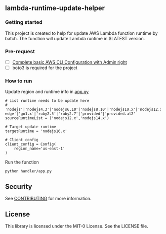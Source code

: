 ## lambda-runtime-update-helper

### Getting started

This project is created to help for update AWS Lambda function runtime by batch. The function will update Lambda runtime in $LATEST version.

### Pre-request

- [ ] [Complete basic AWS CLI Configuration with Admin right](https://docs.aws.amazon.com/cli/latest/userguide/cli-configure-quickstart.html)
- [ ] boto3 is required for the project

### How to run

Update region and runtime info in [app.py](handler/app.py)

```
# List runtime needs to be update here
# 'nodejs'|'nodejs4.3'|'nodejs6.10'|'nodejs8.10'|'nodejs10.x'|'nodejs12.x'|'nodejs14.x'|'nodejs16.x'|'java8'|'java8.al2'|'java11'|'python2.7'|'python3.6'|'python3.7'|'python3.8'|'python3.9'|'dotnetcore1.0'|'dotnetcore2.0'|'dotnetcore2.1'|'dotnetcore3.1'|'dotnet6'|'nodejs4.3-edge'|'go1.x'|'ruby2.5'|'ruby2.7'|'provided'|'provided.al2'
sourceRuntimeList = ('nodejs12.x','nodejs14.x')

# Target update runtime
targetRuntime = 'nodejs16.x'

# Client config
client_config = Config(
    region_name='us-east-1'
)
```

Run the function
```
python handler/app.py
```

## Security

See [CONTRIBUTING](CONTRIBUTING.md#security-issue-notifications) for more information.

## License

This library is licensed under the MIT-0 License. See the LICENSE file.

